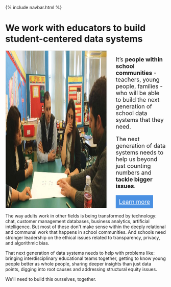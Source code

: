{% include navbar.html %}

<h1>
  <div>We work with educators to build student-centered data systems</div>
</h1>

<div style="display: flex; margin-bottom: 15px;">
  <div style="flex: 4; padding-right: 15px; display: flex;"><img src="img/teachers-working.jpg" style="border: 1px solid #eee;" /></div>
  <div style="flex: 2; padding-left: 15px; font-size: 18px; display: flex; flex-direction: column; justify-content: space-between;">
    <div>
      <p>It’s <b>people within school communities</b> - teachers, young people, families - who will be able to build the next generation of school data systems that they need.</p>
      <p>The next generation of data systems needs to help us beyond just counting numbers and <b>tackle bigger issues</b>.</p>
    </div>
    <div>
      <a href="about-us.html" style="background: #4A90E2; color: white; padding: 10px; display: inline-block">Learn more</a>
    </div>
  </div>
</div>

<p>The way adults work in other fields is being transformed by technology: chat, customer management databases, business analytics, artificial intelligence.  But most of these don't make sense within the deeply relational and communal work that happens in school communities.   And schools need stronger leadership on the ethical issues related to transparency, privacy, and algorithmic bias.</p>
<p>That next generation of data systems needs to help with problems like: bringing interdisciplinary educational teams together, getting to know young people better as whole people, sharing deeper insights than just data points, digging into root causes and addressing structural equity issues.</p>
<p>We'll need to build this ourselves, together.</p>

